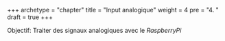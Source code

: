 +++
archetype = "chapter"
title = "Input analogique"
weight = 4
pre = "4. "
draft = true
+++

Objectif: Traiter des signaux analogiques avec le _RaspberryPi_
